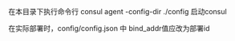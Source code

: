 在本目录下执行命令行
consul agent -config-dir ./config
启动consul

在实际部署时，config/config.json 中 bind_addr值应改为部署id